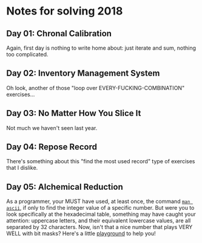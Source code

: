 # Notes for solving 2018
## Day 01: Chronal Calibration

Again, first day is nothing to write home about: just iterate and sum, nothing too complicated.

## Day 02: Inventory Management System

Oh look, another of those "loop over EVERY-FUCKING-COMBINATION" exercises...

## Day 03: No Matter How You Slice It

Not much we haven't seen last year.

## Day 04: Repose Record

There's something about this "find the most used record" type of exercises that I dislike.

## Day 05: Alchemical Reduction

As a programmer, your MUST have used, at least once, the command [`man ascii`](https://man.archlinux.org/man/core/man-pages/ascii.7.en), if only to find the integer value of a specific number. But were you to look specifically at the hexadecimal table, something may have caught your attention: uppercase letters, and their equivalent lowercase values, are all separated by 32 characters. Now, isn't that a nice number that plays VERY WELL with bit masks? Here's a little [playground](https://play.rust-lang.org/?version=stable&mode=debug&edition=2021&gist=d9a88346debfc3c2470c6b1527202f30) to help you!
